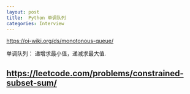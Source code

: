```yaml
---
layout: post
title:  Python 单调队列
categories: Interview
---
```


https://oi-wiki.org/ds/monotonous-queue/

单调队列：
递增求最小值，递减求最大值.


## https://leetcode.com/problems/constrained-subset-sum/

